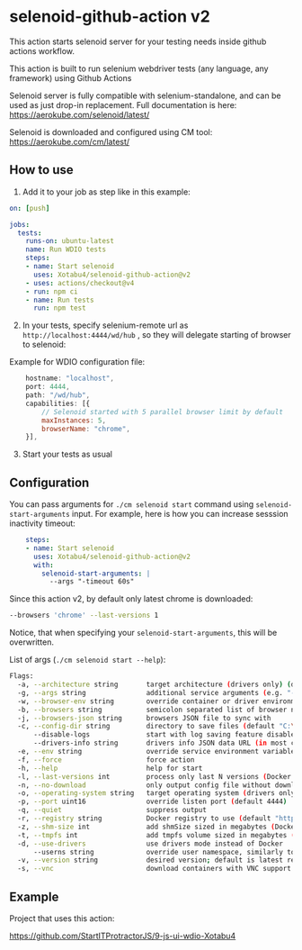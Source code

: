 # selenoid-github-action v2
This action starts selenoid server for your testing needs inside github actions workflow.

This action is built to run selenium webdriver tests (any language, any framework) using Github Actions

Selenoid server is fully compatible with selenium-standalone, and can be used as just drop-in replacement. Full documentation is here: https://aerokube.com/selenoid/latest/

Selenoid is downloaded and configured using CM tool: https://aerokube.com/cm/latest/

## How to use

1) Add it to your job as step like in this example:
```yml
on: [push]

jobs:
  tests:
    runs-on: ubuntu-latest
    name: Run WDIO tests
    steps:
    - name: Start selenoid
      uses: Xotabu4/selenoid-github-action@v2
    - uses: actions/checkout@v4
    - run: npm ci  
    - name: Run tests
      run: npm test
```

2) In your tests, specify selenium-remote url as `http://localhost:4444/wd/hub` , so they will delegate starting of browser to selenoid:

Example for WDIO configuration file:
```js
    hostname: "localhost",
    port: 4444,
    path: "/wd/hub",
    capabilities: [{
        // Selenoid started with 5 parallel browser limit by default
        maxInstances: 5, 
        browserName: "chrome",
    }],
```

3) Start your tests as usual


## Configuration

You can pass arguments for `./cm selenoid start` command using `selenoid-start-arguments` input. For example, here is how you can increase sesssion inactivity timeout:
```yml
    steps:
    - name: Start selenoid
      uses: Xotabu4/selenoid-github-action@v2
      with:
        selenoid-start-arguments: |
          --args "-timeout 60s"
```

Since this action v2, by default only latest chrome is downloaded:

```sh
--browsers 'chrome' --last-versions 1
```
Notice, that when specifying your `selenoid-start-arguments`, this will be overwritten.


List of args (`./cm selenoid start --help`):
```sh
Flags:
  -a, --architecture string       target architecture (drivers only) (default "amd64")
  -g, --args string               additional service arguments (e.g. "-limit 5")
  -w, --browser-env string        override container or driver environment variables (e.g. "KEY1=value1 KEY2=value2")
  -b, --browsers string           semicolon separated list of browser names to process
  -j, --browsers-json string      browsers JSON file to sync with
  -c, --config-dir string         directory to save files (default "C:\\Users\\xotabu4\\.aerokube\\selenoid")
      --disable-logs              start with log saving feature disabled
      --drivers-info string       drivers info JSON data URL (in most cases never need to be set manually) (default "https://raw.githubusercontent.com/aerokube/cm/master/browsers.json")
  -e, --env string                override service environment variables (e.g. "KEY1=value1 KEY2=value2")
  -f, --force                     force action
  -h, --help                      help for start
  -l, --last-versions int         process only last N versions (Docker only) (default 2)
  -n, --no-download               only output config file without downloading images or drivers
  -o, --operating-system string   target operating system (drivers only) (default "windows")
  -p, --port uint16               override listen port (default 4444)
  -q, --quiet                     suppress output
  -r, --registry string           Docker registry to use (default "https://registry.hub.docker.com")
  -z, --shm-size int              add shmSize sized in megabytes (Docker only)
  -t, --tmpfs int                 add tmpfs volume sized in megabytes (Docker only)
  -d, --use-drivers               use drivers mode instead of Docker
      --userns string             override user namespace, similarly to "docker run --userns host ..." (Docker only)
  -v, --version string            desired version; default is latest release (default "latest")
  -s, --vnc                       download containers with VNC support (Docker only)
```

## Example

Project that uses this action:

https://github.com/StartITProtractorJS/9-js-ui-wdio-Xotabu4
